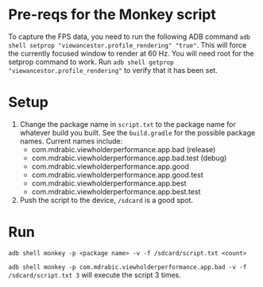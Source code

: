 # Pre-reqs for the Monkey script #
To capture the FPS data, you need to run the following ADB command `adb shell setprop "viewancestor.profile_rendering" "true"`.
This will force the currently focused window to render at 60 Hz. You will need root for the setprop command
to work. Run `adb shell getprop "viewancestor.profile_rendering"` to verify that it has been set.

# Setup #
 1. Change the package name in `script.txt` to the package name for whatever build you built. See
    the `build.gradle` for the possible package names. Current names include:
    * com.mdrabic.viewholderperformance.app.bad      (release)
    * com.mdrabic.viewholderperformance.app.bad.test (debug)
    * com.mdrabic.viewholderperformance.app.good
    * com.mdrabic.viewholderperformance.app.good.test
    * com.mdrabic.viewholderperformance.app.best
    * com.mdrabic.viewholderperformance.app.best.test
 1. Push the script to the device, `/sdcard` is a good spot.

# Run #
`adb shell monkey -p <package name> -v -f /sdcard/script.txt <count>`

`adb shell monkey -p com.mdrabic.viewholderperformance.app.bad -v -f /sdcard/script.txt 3` will execute the
script 3 times.


